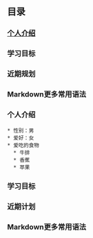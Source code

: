 ## 目录

### [个人介绍](#个人介绍)
### 学习目标
### 近期规划
### Markdown更多常用语法




### 个人介绍

    * 性别：男
    * 爱好：女
    * 爱吃的食物
      * 牛排
      * 香蕉
      * 苹果


### 学习目标
    


### 近期计划


### Markdown更多常用语法

